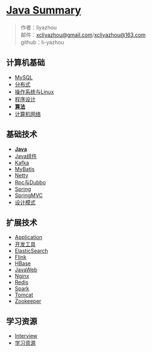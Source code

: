 # [Java Summary](summary)

> 作者：liyazhou <br/>
> 邮件：xcliyazhou@gmail.com/xcliyazhou@163.com <br/>
> github：li-yazhou



## 计算机基础
- [MySQL](article-1-mysql.md)
- [分布式](article-1-分布式.md)
- [操作系统与Linux](article-1-操作系统与linux.md)
- [程序设计](article-1-程序设计.md)
- [**算法**](article-1-算法.md)
- [计算机网络](article-1-计算机网络.md)



## 基础技术
- [**Java**](article-2-java.md)
- [Java组件](article-2-java-component.md)
- [Kafka](article-2-kafka.md)
- [MyBatis](article-2-mybatis.md)
- [Netty](article-2-netty.md)
- [Rpc与Dubbo](article-2-rpc与dubbo.md)
- [Spring](article-2-spring.md)
- [SpringMVC](article-2-springmvc.md)
- [设计模式](article-2-设计模式.md)



## 扩展技术
- [Application](article-3-application.md)
- [开发工具](article-3-devkit.md)
- [ElasticSearch](article-3-elasticsearch.md)
- [Flink](article-3-flink.md)
- [HBase](article-3-hbase.md)
- [JavaWeb](article-3-javaweb.md)
- [Nginx](article-3-nginx.md)
- [Redis](article-3-redis.md)
- [Spark](article-3-spark.md)
- [Tomcat](article-3-tomcat.md)
- [Zookeeper](article-3-zookeeper.md)



## 学习资源
- [Interview](article-4-interview.md)
- [学习资源](article-4-resource.md)